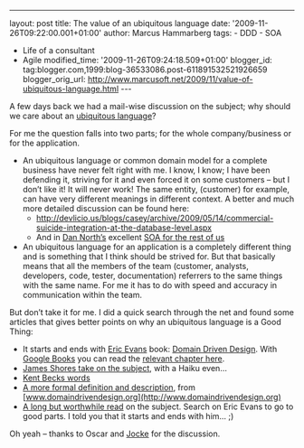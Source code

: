 ---
layout: post
title: The value of an ubiquitous language
date: '2009-11-26T09:22:00.001+01:00'
author: Marcus Hammarberg
tags: - DDD -
SOA
  - Life of a consultant
   - Agile
modified_time: '2009-11-26T09:24:18.509+01:00'
blogger_id: tag:blogger.com,1999:blog-36533086.post-611891532521926659
blogger_orig_url: http://www.marcusoft.net/2009/11/value-of-ubiquitous-language.html ---

A few days back we had a mail-wise discussion on the subject; why should
we care about an
<a href="http://en.wikipedia.org/wiki/Domain-driven_design"
target="_blank">ubiquitous language</a>?

For me the question falls into two parts; for the whole company/business
or for the application.

-   An ubiquitous language or common domain model for a complete
    business have never felt right with me. I know, I know; I have been
    defending it, striving for it and even forced it on some customers –
    but I don’t like it!
    It will never work! The same entity, (customer) for example, can
    have very different meanings in different context.
    A better and much more detailed discussion can be found here:
    -   <http://devlicio.us/blogs/casey/archive/2009/05/14/commercial-suicide-integration-at-the-database-level.aspx>
    -   And in
        <a href="http://dannorth.net/classic-soa" target="_blank">Dan
        North’s</a> excellent
        <a href="http://dannorth.net/classic-soa" target="_blank">SOA for the
        rest of us</a>
-   An ubiquitous language for an application is a completely different
    thing and is something that I think should be strived for. But that
    basically means that all the members of the team (customer,
    analysts, developers, code, tester, documentation) referrers to the
    same things with the same name.
    For me it has to do with speed and accuracy in communication within
    the team.

But don’t take it for me. I did a quick search through the net and found
some articles that gives better points on why an ubiquitous language is
a Good Thing:

-   It starts and ends with
    <a href="http://www.infoq.com/presentations/model-to-work-evans"
    target="_blank">Eric Evans</a> book: <a
    href="http://www.amazon.com/Domain-Driven-Design-Tackling-Complexity-Software/dp/0321125215"
    target="_blank">Domain Driven Design</a>. With
    <a href="http://www.google.com/books" target="_blank">Google Books</a>
    you can read the <a
    href="http://www.google.com/books?id=7dlaMs0SECsC&amp;lpg=PP1&amp;dq=Domain%20Driven%20Design&amp;hl=sv&amp;pg=PA24#v=onepage&amp;q=&amp;f=false"
    target="_blank">relevant chapter here</a>.
-   <a href="http://jamesshore.com/Agile-Book/ubiquitous_language.html"
    target="_blank">James Shores take on the subject</a>, with a Haiku
    even…
-   <a href="http://jamesshore.com/Blog/That-Funky-Metaphor-Stuff.html"
    target="_blank">Kent Becks words</a>
-   <a href="http://domaindrivendesign.org/node/132" target="_blank">A more
    formal definition and description</a>, from
    [www.domaindrivendesign.org](http://www.domaindrivendesign.org)
-   <a
    href="http://fragmental.tw/2009/08/21/ubiquitous-language-tiny-types-and-responsibility/"
    target="_blank">A long but worthwhile read</a> on the subject.
    Search on Eric Evans to go to good parts. I told you that it starts
    and ends with him… ;)

Oh yeah – thanks to Oscar and
<a href="http://www.joakimsunden.com/" target="_blank">Jocke</a> for the
discussion.
